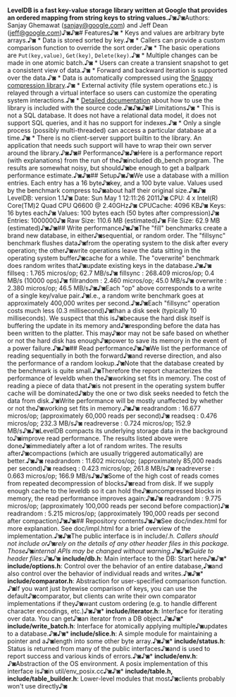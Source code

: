 **LevelDB is a fast key-value storage library written at Google that provides an ordered mapping from string keys to string values.**♪◙♪◙Authors: Sanjay Ghemawat (sanjay@google.com) and Jeff Dean (jeff@google.com)♪◙♪◙# Features♪◙  * Keys and values are arbitrary byte arrays.♪◙  * Data is stored sorted by key.♪◙  * Callers can provide a custom comparison function to override the sort order.♪◙  * The basic operations are `Put(key,value)`, `Get(key)`, `Delete(key)`.♪◙  * Multiple changes can be made in one atomic batch.♪◙  * Users can create a transient snapshot to get a consistent view of data.♪◙  * Forward and backward iteration is supported over the data.♪◙  * Data is automatically compressed using the [Snappy compression library](http://code.google.com/p/snappy).♪◙  * External activity (file system operations etc.) is relayed through a virtual interface so users can customize the operating system interactions.♪◙  * [Detailed documentation](http://htmlpreview.github.io/?https://github.com/google/leveldb/blob/master/doc/index.html) about how to use the library is included with the source code.♪◙♪◙♪◙# Limitations♪◙  * This is not a SQL database.  It does not have a relational data model, it does not support SQL queries, and it has no support for indexes.♪◙  * Only a single process (possibly multi-threaded) can access a particular database at a time.♪◙  * There is no client-server support builtin to the library.  An application that needs such support will have to wrap their own server around the library.♪◙♪◙# Performance♪◙♪◙Here is a performance report (with explanations) from the run of the♪◙included db_bench program.  The results are somewhat noisy, but should♪◙be enough to get a ballpark performance estimate.♪◙♪◙## Setup♪◙♪◙We use a database with a million entries.  Each entry has a 16 byte♪◙key, and a 100 byte value.  Values used by the benchmark compress to♪◙about half their original size.♪◙♪◙    LevelDB:    version 1.1♪◙    Date:       Sun May  1 12:11:26 2011♪◙    CPU:        4 x Intel(R) Core(TM)2 Quad CPU    Q6600  @ 2.40GHz♪◙    CPUCache:   4096 KB♪◙    Keys:       16 bytes each♪◙    Values:     100 bytes each (50 bytes after compression)♪◙    Entries:    1000000♪◙    Raw Size:   110.6 MB (estimated)♪◙    File Size:  62.9 MB (estimated)♪◙♪◙## Write performance♪◙♪◙The "fill" benchmarks create a brand new database, in either♪◙sequential, or random order.  The "fillsync" benchmark flushes data♪◙from the operating system to the disk after every operation; the other♪◙write operations leave the data sitting in the operating system buffer♪◙cache for a while.  The "overwrite" benchmark does random writes that♪◙update existing keys in the database.♪◙♪◙    fillseq      :       1.765 micros/op;   62.7 MB/s♪◙    fillsync     :     268.409 micros/op;    0.4 MB/s (10000 ops)♪◙    fillrandom   :       2.460 micros/op;   45.0 MB/s♪◙    overwrite    :       2.380 micros/op;   46.5 MB/s♪◙♪◙Each "op" above corresponds to a write of a single key/value pair.♪◙I.e., a random write benchmark goes at approximately 400,000 writes per second.♪◙♪◙Each "fillsync" operation costs much less (0.3 millisecond)♪◙than a disk seek (typically 10 milliseconds).  We suspect that this is♪◙because the hard disk itself is buffering the update in its memory and♪◙responding before the data has been written to the platter.  This may♪◙or may not be safe based on whether or not the hard disk has enough♪◙power to save its memory in the event of a power failure.♪◙♪◙## Read performance♪◙♪◙We list the performance of reading sequentially in both the forward♪◙and reverse direction, and also the performance of a random lookup.♪◙Note that the database created by the benchmark is quite small.♪◙Therefore the report characterizes the performance of leveldb when the♪◙working set fits in memory.  The cost of reading a piece of data that♪◙is not present in the operating system buffer cache will be dominated♪◙by the one or two disk seeks needed to fetch the data from disk.♪◙Write performance will be mostly unaffected by whether or not the♪◙working set fits in memory.♪◙♪◙    readrandom   :      16.677 micros/op;  (approximately 60,000 reads per second)♪◙    readseq      :       0.476 micros/op;  232.3 MB/s♪◙    readreverse  :       0.724 micros/op;  152.9 MB/s♪◙♪◙LevelDB compacts its underlying storage data in the background to♪◙improve read performance.  The results listed above were done♪◙immediately after a lot of random writes.  The results after♪◙compactions (which are usually triggered automatically) are better.♪◙♪◙    readrandom   :      11.602 micros/op;  (approximately 85,000 reads per second)♪◙    readseq      :       0.423 micros/op;  261.8 MB/s♪◙    readreverse  :       0.663 micros/op;  166.9 MB/s♪◙♪◙Some of the high cost of reads comes from repeated decompression of blocks♪◙read from disk.  If we supply enough cache to the leveldb so it can hold the♪◙uncompressed blocks in memory, the read performance improves again:♪◙♪◙    readrandom   :       9.775 micros/op;  (approximately 100,000 reads per second before compaction)♪◙    readrandom   :       5.215 micros/op;  (approximately 190,000 reads per second after compaction)♪◙♪◙## Repository contents♪◙♪◙See doc/index.html for more explanation. See doc/impl.html for a brief overview of the implementation.♪◙♪◙The public interface is in include/*.h.  Callers should not include or♪◙rely on the details of any other header files in this package.  Those♪◙internal APIs may be changed without warning.♪◙♪◙Guide to header files:♪◙♪◙* **include/db.h**: Main interface to the DB: Start here♪◙♪◙* **include/options.h**: Control over the behavior of an entire database,♪◙and also control over the behavior of individual reads and writes.♪◙♪◙* **include/comparator.h**: Abstraction for user-specified comparison function. ♪◙If you want just bytewise comparison of keys, you can use the default♪◙comparator, but clients can write their own comparator implementations if they♪◙want custom ordering (e.g. to handle different character encodings, etc.)♪◙♪◙* **include/iterator.h**: Interface for iterating over data. You can get♪◙an iterator from a DB object.♪◙♪◙* **include/write_batch.h**: Interface for atomically applying multiple♪◙updates to a database.♪◙♪◙* **include/slice.h**: A simple module for maintaining a pointer and a♪◙length into some other byte array.♪◙♪◙* **include/status.h**: Status is returned from many of the public interfaces♪◙and is used to report success and various kinds of errors.♪◙♪◙* **include/env.h**: ♪◙Abstraction of the OS environment.  A posix implementation of this interface is♪◙in util/env_posix.cc♪◙♪◙* **include/table.h, include/table_builder.h**: Lower-level modules that most♪◙clients probably won't use directly♪◙